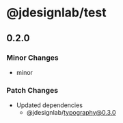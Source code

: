 # @jdesignlab/test

## 0.2.0

### Minor Changes

- minor

### Patch Changes

- Updated dependencies
  - @jdesignlab/typography@0.3.0
